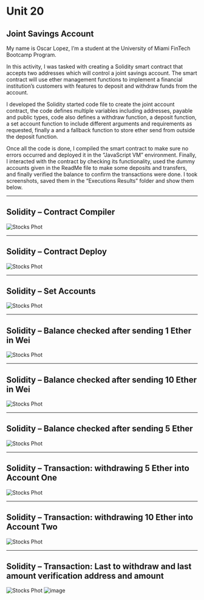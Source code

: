 # Unit 20

## Joint Savings Account

My name is Oscar Lopez, I’m a student at the University of Miami FinTech Bootcamp Program.

In this activity, I was tasked with creating a Solidity smart contract that accepts two addresses which will control a joint savings account. The smart contract will use ether management functions to implement a financial institution’s customers with features to deposit and withdraw funds from the account.

I developed the Solidity started code file to create the joint account contract, the code defines multiple variables including addresses, payable and public types, code also defines a withdraw function, a deposit function, a set account function to include different arguments and requirements as requested, finally a and a fallback function to store ether send from outside the deposit function.

Once all the code is done, I compiled the smart contract to make sure no errors occurred and deployed it in the “JavaScript VM” environment. Finally, I interacted with the contract by checking its functionality, used the dummy accounts given in the ReadMe file to make some deposits and transfers, and finally verified the balance to confirm the transactions were done. I took screenshots, saved them in the “Executions Results” folder and show them below.


-----------------------------------------------------------------------------------------------------------------------------------------------------------

## Solidity – Contract Compiler
![Stocks Phot](https://github.com/Maurolp15/Unit_20_Joint_Savings_Account/blob/main/Execution_Results/Screenshot_1.png?raw=true)


-----------------------------------------------------------------------------------------------------------------------------------------------------------

## Solidity – Contract Deploy
![Stocks Phot]()


-----------------------------------------------------------------------------------------------------------------------------------------------------------

## Solidity – Set Accounts
![Stocks Phot]()


-----------------------------------------------------------------------------------------------------------------------------------------------------------

## Solidity – Balance checked after sending 1 Ether in Wei
![Stocks Phot]()


-----------------------------------------------------------------------------------------------------------------------------------------------------------

## Solidity – Balance checked after sending 10 Ether in Wei
![Stocks Phot]()


-----------------------------------------------------------------------------------------------------------------------------------------------------------

## Solidity – Balance checked after sending 5 Ether
![Stocks Phot]()


-----------------------------------------------------------------------------------------------------------------------------------------------------------

## Solidity – Transaction: withdrawing 5 Ether into Account One
![Stocks Phot]()


-----------------------------------------------------------------------------------------------------------------------------------------------------------

## Solidity – Transaction: withdrawing 10 Ether into Account Two
![Stocks Phot]()


-----------------------------------------------------------------------------------------------------------------------------------------------------------

## Solidity – Transaction: Last to withdraw and last amount verification address and amount
![Stocks Phot]()
![image](https://user-images.githubusercontent.com/95111131/166849866-bbd84913-2cd0-4b98-ac4c-e8bba08fe201.png)
